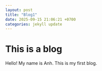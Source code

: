 ```yaml
---
layout: post
title: "Blog1"
date: 2025-09-15 21:06:21 +0700
categories: jekyll update
---
```


# This is a blog

Hello! My name is Anh. This is my first blog.
